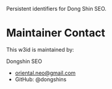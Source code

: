 Persistent identifiers for Dong Shin SEO. 

# Maintainer Contact

This w3id is maintained by:

Dongshin SEO  
* oriental.neo@gmail.com  
* GitHub: @dongshins
